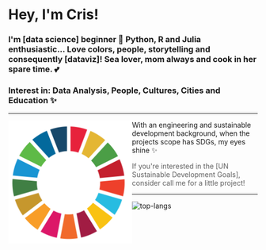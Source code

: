 # Hey, I'm Cris!

### I'm [data science] beginner 🎲 Python, R and Julia enthusiastic... Love colors, people, storytelling and consequently [dataviz]! Sea lover, mom always and cook in her spare time. 💕

### Interest in: Data Analysis, People, Cultures, Cities and Education ✨

---
 
 <p>
  <img width="250" align='left' src="https://github.com/engcrisoliveira/engcrisoliveira/blob/main/icon/sdg_onu.png?raw=true">
</p>
 
With an engineering and sustainable development background, when the projects scope has SDGs, my eyes shine ✨

> If you're interested in the [UN Sustainable Development Goals], consider call me for a little project!

 ---

![top-langs](https://github-readme-stats.vercel.app/api/top-langs/?username=engcrisoliveira&layout=compact&theme=github_dark)

<!--
**engcrisoliveira/engcrisoliveira** is a ✨ _special_ ✨ repository because its `README.md` (this file) appears on your GitHub profile.

Here are some ideas to get you started:

- 🔭 I’m currently working on ...
- 🌱 I’m currently learning ...
- 👯 I’m looking to collaborate on ...
- 🤔 I’m looking for help with ...
- 💬 Ask me about ...
- 📫 How to reach me: ...
- 😄 Pronouns: ...
- ⚡ Fun fact: ...
-->

